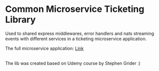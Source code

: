 # Common Microservice Ticketing Library

Used to shared express middlewares, error handlers and nats streaming events with different services in a ticketing microservice application.

The full microservice application: [Link](https://github.com/abnersouza/ticketing)

<br>
The lib was created based on Udemy course by Stephen Grider :)
